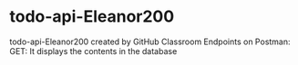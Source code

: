 # todo-api-Eleanor200
todo-api-Eleanor200 created by GitHub Classroom
Endpoints on Postman:
GET: It displays the contents in the database
